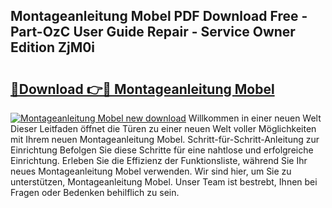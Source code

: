 ## Montageanleitung Mobel PDF Download Free - Part-OzC User Guide Repair - Service Owner Edition ZjM0i

# <h2><a href="http://df8cu5.blite.top/?on=Montageanleitung+Mobel">🔗Download 👉🔴 Montageanleitung Mobel</a></h2>

[![Montageanleitung Mobel new download](https://i.imgur.com/lujVjoI.png)](http://df8cu5.blite.top/?on=Montageanleitung+Mobel)
Willkommen in einer neuen Welt Dieser Leitfaden öffnet die Türen zu einer neuen Welt voller Möglichkeiten mit Ihrem neuen Montageanleitung Mobel. Schritt-für-Schritt-Anleitung zur Einrichtung Befolgen Sie diese Schritte für eine nahtlose und erfolgreiche Einrichtung. Erleben Sie die Effizienz der Funktionsliste, während Sie Ihr neues Montageanleitung Mobel verwenden. Wir sind hier, um Sie zu unterstützen, Montageanleitung Mobel. Unser Team ist bestrebt, Ihnen bei Fragen oder Bedenken behilflich zu sein.
